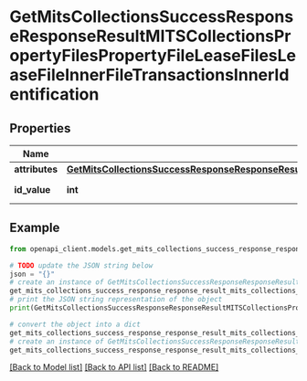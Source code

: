 # GetMitsCollectionsSuccessResponseResponseResultMITSCollectionsPropertyFilesPropertyFileLeaseFilesLeaseFileInnerFileTransactionsInnerIdentification


## Properties

Name | Type | Description | Notes
------------ | ------------- | ------------- | -------------
**attributes** | [**GetMitsCollectionsSuccessResponseResponseResultMITSCollectionsPropertyFilesPropertyFileLeaseFilesLeaseFileInnerFileTransactionsInnerIdentificationAttributes**](GetMitsCollectionsSuccessResponseResponseResultMITSCollectionsPropertyFilesPropertyFileLeaseFilesLeaseFileInnerFileTransactionsInnerIdentificationAttributes.md) |  | 
**id_value** | **int** | Transaction ID value | 

## Example

```python
from openapi_client.models.get_mits_collections_success_response_response_result_mits_collections_property_files_property_file_lease_files_lease_file_inner_file_transactions_inner_identification import GetMitsCollectionsSuccessResponseResponseResultMITSCollectionsPropertyFilesPropertyFileLeaseFilesLeaseFileInnerFileTransactionsInnerIdentification

# TODO update the JSON string below
json = "{}"
# create an instance of GetMitsCollectionsSuccessResponseResponseResultMITSCollectionsPropertyFilesPropertyFileLeaseFilesLeaseFileInnerFileTransactionsInnerIdentification from a JSON string
get_mits_collections_success_response_response_result_mits_collections_property_files_property_file_lease_files_lease_file_inner_file_transactions_inner_identification_instance = GetMitsCollectionsSuccessResponseResponseResultMITSCollectionsPropertyFilesPropertyFileLeaseFilesLeaseFileInnerFileTransactionsInnerIdentification.from_json(json)
# print the JSON string representation of the object
print(GetMitsCollectionsSuccessResponseResponseResultMITSCollectionsPropertyFilesPropertyFileLeaseFilesLeaseFileInnerFileTransactionsInnerIdentification.to_json())

# convert the object into a dict
get_mits_collections_success_response_response_result_mits_collections_property_files_property_file_lease_files_lease_file_inner_file_transactions_inner_identification_dict = get_mits_collections_success_response_response_result_mits_collections_property_files_property_file_lease_files_lease_file_inner_file_transactions_inner_identification_instance.to_dict()
# create an instance of GetMitsCollectionsSuccessResponseResponseResultMITSCollectionsPropertyFilesPropertyFileLeaseFilesLeaseFileInnerFileTransactionsInnerIdentification from a dict
get_mits_collections_success_response_response_result_mits_collections_property_files_property_file_lease_files_lease_file_inner_file_transactions_inner_identification_from_dict = GetMitsCollectionsSuccessResponseResponseResultMITSCollectionsPropertyFilesPropertyFileLeaseFilesLeaseFileInnerFileTransactionsInnerIdentification.from_dict(get_mits_collections_success_response_response_result_mits_collections_property_files_property_file_lease_files_lease_file_inner_file_transactions_inner_identification_dict)
```
[[Back to Model list]](../README.md#documentation-for-models) [[Back to API list]](../README.md#documentation-for-api-endpoints) [[Back to README]](../README.md)


